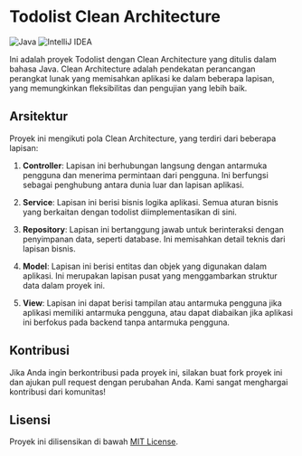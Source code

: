 # Todolist Clean Architecture

![Java](https://img.shields.io/badge/Java-20%2B-orange) 
![IntelliJ IDEA](https://www.jetbrains.com/idea/)

Ini adalah proyek Todolist dengan Clean Architecture yang ditulis dalam bahasa Java. Clean Architecture adalah pendekatan perancangan perangkat lunak yang memisahkan aplikasi ke dalam beberapa lapisan, yang memungkinkan fleksibilitas dan pengujian yang lebih baik.

## Arsitektur

Proyek ini mengikuti pola Clean Architecture, yang terdiri dari beberapa lapisan:

1. **Controller**: Lapisan ini berhubungan langsung dengan antarmuka pengguna dan menerima permintaan dari pengguna. Ini berfungsi sebagai penghubung antara dunia luar dan lapisan aplikasi.

2. **Service**: Lapisan ini berisi bisnis logika aplikasi. Semua aturan bisnis yang berkaitan dengan todolist diimplementasikan di sini.

3. **Repository**: Lapisan ini bertanggung jawab untuk berinteraksi dengan penyimpanan data, seperti database. Ini memisahkan detail teknis dari lapisan bisnis.

4. **Model**: Lapisan ini berisi entitas dan objek yang digunakan dalam aplikasi. Ini merupakan lapisan pusat yang menggambarkan struktur data dalam proyek ini.

5. **View**: Lapisan ini dapat berisi tampilan atau antarmuka pengguna jika aplikasi memiliki antarmuka pengguna, atau dapat diabaikan jika aplikasi ini berfokus pada backend tanpa antarmuka pengguna.


## Kontribusi

Jika Anda ingin berkontribusi pada proyek ini, silakan buat fork proyek ini dan ajukan pull request dengan perubahan Anda. Kami sangat menghargai kontribusi dari komunitas!

## Lisensi

Proyek ini dilisensikan di bawah [MIT License](LICENSE).
